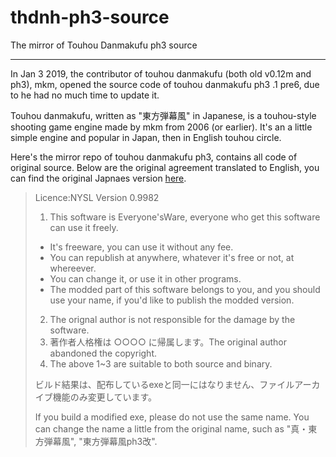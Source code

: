 # thdnh-ph3-source

The mirror of Touhou Danmakufu ph3 source
- - -
In Jan 3 2019, the contributor of touhou danmakufu (both old v0.12m and ph3), mkm, opened the source code of touhou danmakufu ph3 .1 pre6, due to he had no much time to update it.

Touhou danmakufu, written as "東方弾幕風" in Japanese, is a touhou-style shooting game engine made by mkm from 2006 (or earlier). 
It's an a little simple engine and popular in Japan, then in English touhou circle.

Here's the mirror repo of touhou danmakufu ph3, contains all code of original source.
Below are the original agreement translated to English, you can find the original Japnaes version [here](https://touhougc.web.fc2.com/products/th_dnh_ph3.html).

> Licence:NYSL Version 0.9982
> 1. This software is Everyone'sWare, everyone who get this software can use it freely.
> - It's freeware, you can use it without any fee.
> - You can republish at anywhere, whatever it's free or not, at whereever.
> - You can change it, or use it in other programs.
> - The modded part of this software belongs to you, and you should use your name, if you'd like to publish the modded version.
> 2. The orignal author is not responsible for the damage by the software.
> 3. 著作者人格権は ○○○○ に帰属します。The original author abandoned the copyright.
> 4. The above 1~3 are suitable to both source and binary.
>
> ビルド結果は、配布しているexeと同一にはなりません、ファイルアーカイブ機能のみ変更しています。
>
> If you build a modified exe, please do not use the same name. You can change the name a little from the original name, such as "真・東方弾幕風", "東方弾幕風ph3改".
